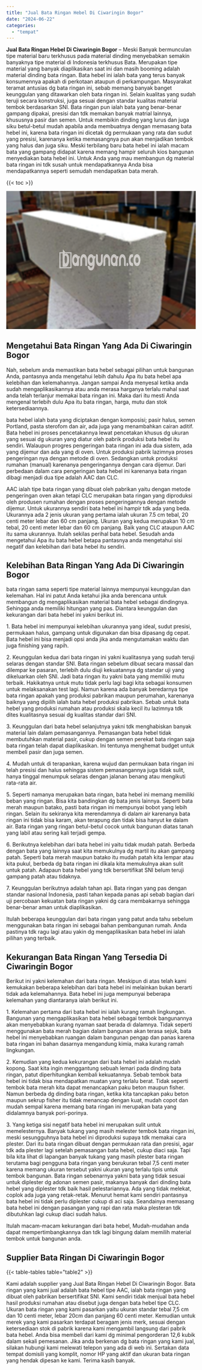 ```yaml
---
title: "Jual Bata Ringan Hebel Di Ciwaringin Bogor"
date: "2024-06-22"
categories: 
  - "tempat"
---
```


**Jual Bata Ringan Hebel Di Ciwaringin Bogor** – Meski Banyak bermunculan tipe material baru terkhusus pada material dinding menyebabkan semakin banyaknya tipe material di Indonesia terkhusus Bata. Merupakan tipe material yang banyak diaplikasikan saat ini dan masih booming adalah material dinding bata ringan. Bata hebel ini ialah bata yang terus banyak konsumennya apakah di perkotaan ataupun di perkampungan. Masyarakat teramat antusias dg bata ringan ini, sebab memang banyak banget keunggulan yang ditawarkan oleh bata ringan ini. Selain kualitas yang sudah teruji secara konstruksi, juga sesuai dengan standar kualitas material tembok berdasarkan SNI. Bata ringan pun ialah bata yang benar-benar gampang dipakai, presisi dan tdk memakan banyak matrial lainnya, khususnya pasir dan semen. Untuk membikin dinding yang lurus dan juga siku betul-betul mudah apabila anda membuatnya dengan memasang bata hebel ini, karena bata ringan ini dicetak dg permukaan yang rata dan sudut yang presisi, karenanya ketika memasangnya pun akan menjadikan tembok yang halus dan juga siku. Meski terbilang baru bata hebel ini ialah macam bata yang gampang didapat karena memang hampir seluruh kios bangunan menyediakan bata hebel ini. Untuk Anda yang mau membangun dg material bata ringan ini tdk susah untuk mendapatkannya Anda bisa mendapatkannya seperti semudah mendapatkan bata merah.

{{< toc >}}

![Jual Bata Ringan Hebel Di Ciwaringin Bogor](/images/jual-hebel-murah-30.png)

## Mengetahui Bata Ringan Yang Ada Di Ciwaringin Bogor

Nah, sebelum anda memastikan bata hebel sebagai pilihan untuk bangunan Anda, pantasnya anda mengetahui lebih dahulu Apa itu bata hebel apa kelebihan dan kelemahannya. Jangan sampai Anda menyesal ketika anda sudah mengaplikasikannya atau anda merasa harganya terlalu mahal saat anda telah terlanjur memakai bata ringan ini. Maka dari itu mesti Anda mengenal terlebih dulu Apa itu bata ringan, harga, mutu dan stok ketersediaannya.

bata hebel ialah bata yang diciptakan dengan komposisi; pasir halus, semen Portland, pasta sterofom dan air, ada juga yang menambahkan cairan aditif. Bata hebel ini proses pencetakannya lewat pencetakan khusus dg ukuran yang sesuai dg ukuran yang diatur oleh pabrik produksi bata hebel itu sendiri. Walaupun progres pengeringan bata ringan ini ada dua sistem, ada yang dijemur dan ada yang di oven. Untuk produksi pabrik lazimnya proses pengeringan nya dengan metode di oven. Sedangkan untuk produksi rumahan (manual) karenanya pengeringannya dengan cara dijemur. Dari perbedaan dalam cara pengeringan bata hebel ini karenanya bata ringan dibagi menjadi dua tipe adalah AAC dan CLC.

AAC ialah tipe bata ringan yang dibuat oleh pabrikan yaitu dengan metode pengeringan oven akan tetapi CLC merupakan bata ringan yang diproduksi oleh produsen rumahan dengan proses pengeringannya dengan metode dijemur. Untuk ukurannya sendiri bata hebel ini hampir tdk ada yang beda. Ukurannya ada 2 jenis ukuran yang pertama ialah ukuran 7.5 cm tebal, 20 centi meter lebar dan 60 cm panjang. Ukuran yang kedua merupakan 10 cm tebal, 20 centi meter lebar dan 60 cm panjang. Baik yang CLC ataupun AAC itu sama ukurannya. Itulah sekilas perihal bata hebel. Sesudah anda mengetahui Apa itu bata hebel betapa pantasnya anda mengetahui sisi negatif dan kelebihan dari bata hebel itu sendiri.

## Kelebihan Bata Ringan Yang Ada Di Ciwaringin Bogor

bata ringan sama seperti tipe material lainnya mempunyai keunggulan dan kelemahan. Hal ini patut Anda ketahui jika anda berencana untuk membangun dg mengaplikasikan material bata hebel sebagai dindingnya. Sehingga anda memiliki hitungan yang pas. Diantara keunggulan dan kekurangan dari bata hebel ini yakni berikut ini.

1\. Bata hebel ini mempunyai kelebihan ukurannya yang ideal, sudut presisi, permukaan halus, gampang untuk digunakan dan bisa dipasang dg cepat. Bata hebel ini bisa menjadi opsi anda jika anda mengutamakan waktu dan juga finishing yang rapih.

2\. Keunggulan kedua dari bata ringan ini yakni kualitasnya yang sudah teruji selaras dengan standar SNI. Bata ringan sebelum dibuat secara massal dan dilempar ke pasaran, terlebih dulu diuji kekuatannya dg standar uji yang dikeluarkan oleh SNI. Jadi bata ringan itu yakni bata yang memiliki mutu terbaik. Hakikatnya untuk mutu tidak perlu lagi bagi kita sebagai konsumen untuk melaksanakan test lagi. Namun karena ada banyak beredarnya tipe bata ringan apakah yang produksi pabrikan maupun perumahan, karenanya baiknya yang dipilih ialah bata hebel produksi pabrikan. Sebab untuk bata hebel yang produksi rumahan atau produksi skala kecil itu lazimnya tdk dites kualitasnya sesuai dg kualitas standar dari SNI.

3\. Keunggulan dari bata hebel selanjutnya yakni tdk menghabiskan banyak material lain dalam pemasangannya. Pemasangan bata hebel tidak membutuhkan material pasir, cukup dengan semen perekat bata ringan saja bata ringan telah dapat diaplikasikan. Ini tentunya menghemat budget untuk membeli pasir dan juga semen.

4\. Mudah untuk di terapankan, karena wujud dan permukaan bata ringan ini telah presisi dan halus sehingga sistem pemasangannya juga tidak sulit, hanya tinggal menumpuk selaras dengan jalanan benang atau mengikuti rata-rata air.

5\. Seperti namanya merupakan bata ringan, bata hebel ini memang memiliki beban yang ringan. Bisa kita bandingkan dg bata jenis lainnya. Seperti bata merah maupun batako, pasti bata ringan ini mempunyai bobot yang lebih ringan. Selain itu sekiranya kita merendamnya di dalam air karenanya bata ringan ini tidak bisa karam, akan terapung dan tidak bisa hanyut ke dalam air. Bata ringan yang ringan betul-betul cocok untuk bangunan diatas tanah yang labil atau sering kali terjadi gempa.

6\. Berikutnya kelebihan dari bata hebel ini yaitu tidak mudah patah. Berbeda dengan bata yang lainnya saat kita memukulnya dg martil itu akan gampang patah. Seperti bata merah maupun batako itu mudah patah kita lempar atau kita pukul, berbeda dg bata ringan ini dikala kita memukulnya akan sulit untuk patah. Adapaun bata hebel yang tdk bersertifikat SNI belum teruji gampang patah atau tidaknya.

7\. Keunggulan berikutnya adalah tahan api. Bata ringan yang pas dengan standar nasional Indonesia, pasti tahan kepada panas api sebab bagian dari uji percobaan kekuatan bata ringan yakni dg cara membakarnya sehingga benar-benar aman untuk diaplikasikan.

Itulah beberapa keunggulan dari bata ringan yang patut anda tahu sebelum menggunakan bata ringan ini sebagai bahan pembangunan rumah. Anda pastinya tdk ragu lagi atau yakin dg mengaplikasikan bata hebel ini ialah pilihan yang terbaik.

## Kekurangan Bata Ringan Yang Tersedia Di Ciwaringin Bogor

Berikut ini yakni kelemahan dari bata ringan. Meskipun di atas telah kami kemukakan beberapa kelebihan dari bata hebel ini melainkan bukan berarti tidak ada kelemahannya. Bata hebel ini juga mempunyai beberapa kelemahan yang diantaranya ialah berikut ini.

1\. Kelemahan pertama dari bata hebel ini ialah kurang ramah lingkungan. Bangunan yang mengaplikasikan bata hebel sebagai tembok bangunannya akan menyebabkan kurang nyaman saat berada di dalamnya. Tidak seperti menggunakan bata merah bagian dalam bangunan akan terasa sejuk, bata hebel ini menyebabkan ruangan dalam bangunan pengap dan panas karena bata ringan ini bahan dasarnya mengandung kimia, maka kurang ramah lingkungan.

2\. Kemudian yang kedua kekurangan dari bata hebel ini adalah mudah kopong. Saat kita ingin menggantung sebuah lemari pada dinding bata ringan, patut diperhitungkan kembali kekuatannya. Sebab tembok bata hebel ini tidak bisa mendapatkan muatan yang terlalu berat. Tidak seperti tembok bata merah kita dapat menancapkan paku beton maupun fisher. Namun berbeda dg dinding bata ringan, ketika kita tancapkan paku beton maupun sekrup fisher itu tidak menancap dengan kuat, mudah copot dan mudah sempal karena memang bata ringan ini merupakan bata yang didalamnya banyak pori-porinya.

3\. Yang ketiga sisi negatif bata hebel ini merupakan sulit untuk memelesternya. Banyak tukang yang masih melester tembok bata ringan ini, meski sesungguhnya bata hebel ini diproduksi supaya tdk memakai cara plester. Dari itu bata ringan dibuat dengan permukaan rata dan presisi, agar tdk ada plester lagi setelah pemasangan bata hebel, cukup diaci saja. Tapi bila kita lihat di lapangan banyak tukang yang masih plester bata ringan terutama bagi pengguna bata ringan yang berukuran tebal 7,5 centi meter karena memang ukuran tersebut yakni ukuran yang terlalu tipis untuk tembok bangunan. Bata ringan sebenarnya yakni bata yang tidak sesuai untuk diplester dg adonan semen pasir, makanya banyak dari dinding bata hebel yang diplester tdk baik hasil pelestariannya. Ada yang tidak melekat, coplok ada juga yang retak-retak. Menurut hemat kami sendiri pantasnya bata hebel ini tidak perlu diplester cukup di aci saja. Seandainya memasang bata hebel ini dengan pasangan yang rapi dan rata maka plesteran tdk dibutuhkan lagi cukup diaci sudah halus.

Itulah macam-macam kekurangan dari bata hebel, Mudah-mudahan anda dapat mempertimbangkannya dan tdk lagi bingung dalam memilih material tembok untuk bangunan anda.

## Supplier Bata Ringan Di Ciwaringin Bogor

{{< table-tables table="table2" >}}

Kami adalah supplier yang Jual Bata Ringan Hebel Di Ciwaringin Bogor. Bata ringan yang kami jual adalah bata hebel tipe AAC, ialah bata ringan yang dibuat oleh pabrikan bersertifikat SNI. Kami sendiri tidak menjual bata hebel hasil produksi rumahan atau disebut juga dengan bata hebel tipe CLC. Ukuran bata ringan yang kami pasarkan yaitu ukuran standar tebal 7,5 cm dan 10 centi meter, lebar 20cm dan panjang 60 centi meter. Kemudian untuk merek yang kami pasarkan terdapat beragam jenis merk, sesuai dengan ketersediaan stok di pabrik karena kami mengambil langsung dari pabrik bata hebel. Anda bisa membeli dari kami dg minimal pengorderan 12,6 kubik dalam sekali pemesanan. Jika anda berkenan dg bata ringan yang kami jual, silakan hubungi kami melewati telepon yang ada di web ini. Sertakan data tempat domisili yang komplit, nomor HP yang aktif dan ukuran bata ringan yang hendak dipesan ke kami. Terima kasih banyak.
